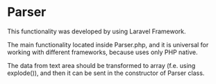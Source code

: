 # Parser

This functionality was developed by using Laravel Framework. 

The main functionality located inside Parser.php, and it is universal for working 
with different frameworks, because uses only PHP native.

The data from text area should be transformed to array (f.e. using explode()), and then
it can be sent in the constructor of Parser class.

